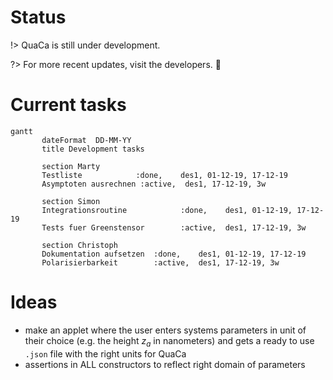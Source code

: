 # Status
!> QuaCa is still under development.

?> For more recent updates, visit the developers. :100:


# Current tasks

```mermaid
gantt
       dateFormat  DD-MM-YY
       title Development tasks

       section Marty
       Testliste            :done,    des1, 01-12-19, 17-12-19
       Asymptoten ausrechnen :active,  des1, 17-12-19, 3w

       section Simon
       Integrationsroutine            :done,    des1, 01-12-19, 17-12-19
       Tests fuer Greenstensor        :active,  des1, 17-12-19, 3w

       section Christoph
       Dokumentation aufsetzen  :done,    des1, 01-12-19, 17-12-19
       Polarisierbarkeit        :active,  des1, 17-12-19, 3w
```

# Ideas

* make an applet where the user enters systems parameters in unit of their choice (e.g. the height $z_a$ in nanometers) and gets a ready to use `.json` file with the right units for QuaCa
* assertions in ALL constructors to reflect right domain of parameters
